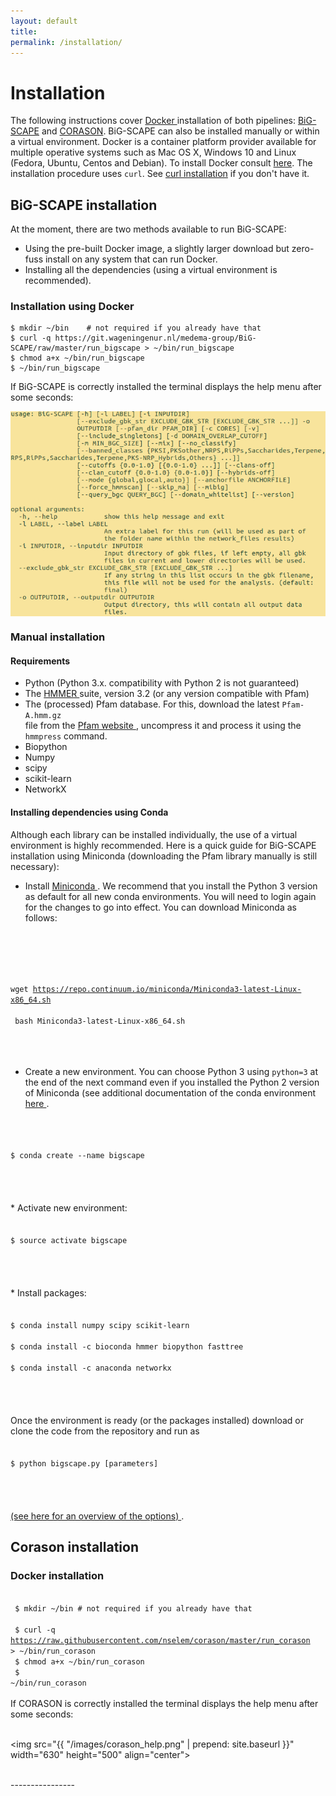 ```yaml
---
layout: default
title: 
permalink: /installation/
---
```

<body>  

<h1> Installation </h1>

The following instructions cover <a href="https://www.docker.com/"> Docker </a> installation of both pipelines: [BiG-SCAPE](#big-scape-installation) and [CORASON](#corason-installation). BiG-SCAPE can also be installed manually or within a virtual environment. Docker is a container platform provider available for multiple operative systems such as Mac OS X, Windows 10 and Linux (Fedora, Ubuntu, Centos and Debian). To install Docker consult [here](/_pages/05_DockerInstall.md). The installation procedure uses `curl`. See [curl installation](/_pages/04_Curlinstallation.md) if you don't have it.<br>

<h2> BiG-SCAPE installation </h2>

At the moment, there are two methods available to run BiG-SCAPE:

- Using the pre-built Docker image, a slightly larger download but zero-fuss install on any system that can run Docker.<br>
- Installing all the dependencies (using a virtual environment is recommended).<br>

<h3> Installation using Docker </h3>

```
$ mkdir ~/bin    # not required if you already have that
$ curl -q https://git.wageningenur.nl/medema-group/BiG-SCAPE/raw/master/run_bigscape > ~/bin/run_bigscape
$ chmod a+x ~/bin/run_bigscape
$ ~/bin/run_bigscape
```

If BiG-SCAPE is correctly installed the terminal displays the help menu after some seconds:

<img src="/images/bigscape_help.png" align="center">

<h3>Manual installation</h3>
<h4> Requirements </h4>

* Python (Python 3.x. compatibility with Python 2 is not guaranteed)<br>
* The <a href="http://hmmer.org/"> HMMER </a> suite, version 3.2 (or any version compatible with Pfam)<br>
* The (processed) Pfam database. For this, download the latest `Pfam-A.hmm.gz`<br>
file from the <a href="ftp://ftp.ebi.ac.uk/pub/databases/Pfam/releases/"> Pfam website </a>, uncompress it and process it using the `hmmpress` command.<br>
* Biopython<br>
* Numpy<br>
* scipy<br>
* scikit-learn<br>
* NetworkX<br>

<h4>  Installing dependencies using Conda </h4>  

Although each library can be installed individually, the use of a virtual environment is highly recommended. Here is a quick guide for BiG-SCAPE installation using Miniconda (downloading the Pfam library manually is still necessary):
<br>
* Install 
<a href="https://conda.io/miniconda.html"> Miniconda </a>. We recommend that you install the Python 3 version as default for all new conda environments. You will need to login again for the changes to go into effect. You can download Miniconda as follows:
<br>
<br> <code>

wget https://repo.continuum.io/miniconda/Miniconda3-latest-Linux-x86_64.sh <br>
	bash Miniconda3-latest-Linux-x86_64.sh <br>
 </code>
<br>
<br><br>
* Create a new environment. You can choose Python 3 using `python=3` at the end of the next command even if you installed the Python 2 version of Miniconda (see additional documentation of the conda environment <a href="https://conda.io/docs/"> here </a>.
<br>
<code> <br>
$ conda create --name bigscape <br>
</code> <br>
<br><br>
* Activate new environment:
<br>
<code> <br>
$ source activate bigscape <br>
</code> <br>
<br><br>
* Install packages:
<br>
<code> <br>
$ conda install numpy scipy scikit-learn <br>
$ conda install -c bioconda hmmer biopython fasttree <br>
$ conda install -c anaconda networkx <br>
</code> <br>
<br><br>
Once the environment is ready (or the packages installed) download or clone the code from the repository and run as
<br>
<code> <br>
$ python bigscape.py [parameters] <br> 
</code> <br>
<br><br>
<a href="https://git.wageningenur.nl/medema-group/BiG-SCAPE/wikis/parameters"> (see here for an overview of the options) </a>.

<br>
<h2> Corason installation </h2>  

<h3> Docker installation </h3>

<code> <br>
$ mkdir ~/bin    # not required if you already have that <br>
$ curl -q https://raw.githubusercontent.com/nselem/corason/master/run_corason > ~/bin/run_corason <br>
$ chmod a+x ~/bin/run_corason <br>
$ ~/bin/run_corason
<br>
</code> <br>
If CORASON is correctly installed the terminal displays the help menu after some seconds:<br><br>
      <div id="images">
      <img src="{{ "/images/corason_help.png" | prepend: site.baseurl }}" width="630" height="500" align="center">
</div>
<br>
  


</body>
----------------
